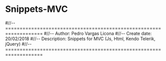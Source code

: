 # Snippets-MVC

#//-- ===================================================================
#//-- Author:		Pedro Vargas Licona
#//-- Create date:   20/02/2018
#//-- Description:	Snippets for MVC (Js, Html, Kendo Telerik, jQuery)
#//-- ===================================================================
